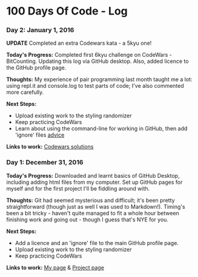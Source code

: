 # 100 Days Of Code - Log

### Day 2: January 1, 2016 
**UPDATE** Completed an extra Codewars kata - a 5kyu one!

**Today's Progress:** Completed first 6kyu challenge on CodeWars - BitCounting. Updating this log via GitHub desktop. Also, added licence to the GitHub profile page.

**Thoughts:** My experience of pair programming last month taught me a lot: using repl.it and console.log to test parts of code; I've also commented more carefully.  

**Next Steps:**
* Upload existing work to the styling randomizer
* Keep practicing CodeWars
* Learn about using the command-line for working in GitHub, then add 'ignore' files [advice](https://help.github.com/articles/ignoring-files/)

**Links to work:** [Codewars solutions](https://www.codewars.com/users/curiousrabbit/completed_solutions)


### Day 1: December 31, 2016 

**Today's Progress:** Downloaded and learnt basics of GitHub Desktop, including adding html files from my computer. Set up GitHub pages for myself and for the first project I'll be fiddling around with.

**Thoughts:** Git had seemed mysterious and difficult; it's been pretty straightforward (though just as well I was used to Markdown!). Timing's been a bit tricky - haven't quite managed to fit a whole hour between finishing work and going out - though I guess that's NYE for you.

**Next Steps:** 
* Add a licence and an 'ignore' file to the main GitHub profile page.
* Upload existing work to the styling randomizer
* Keep practicing CodeWars

**Links to work:** [My page](https://rachaelcodes.github.io/) & [Project page](https://rachaelcodes.github.io/styling-randomizer/) 


